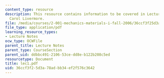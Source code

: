 ```yaml
---
content_type: resource
description: This resource contains information to be covered in Lecture 1 by Prof.
  Carol Livermore.
file: /media/courses/2-001-mechanics-materials-i-fall-2006/36ccf3f25d3a78adbb34ef2f576c3642_lec1.pdf
file_type: application/pdf
learning_resource_types:
- Lecture Notes
ocw_type: OCWFile
parent_title: Lecture Notes
parent_type: CourseSection
parent_uid: ddbbc491-2106-53ce-dd8e-b122b208c5ed
resourcetype: Document
title: lec1.pdf
uid: 36ccf3f2-5d3a-78ad-bb34-ef2f576c3642
---
```

